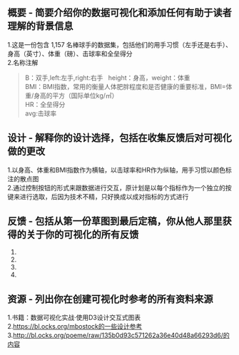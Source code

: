 ## 概要 - 简要介绍你的数据可视化和添加任何有助于读者理解的背景信息  
1.这是一份包含 1,157 名棒球手的数据集，包括他们的用手习惯（左手还是右手）、身高（英寸）、体重（磅）、击球率和全垒得分  
2.名称注解  
>  B：双手,left:左手,right:右手  
  height：身高，weight：体重  
  BMI：BMI指数，常用的衡量人体肥胖程度和是否健康的重要标准，BMI=体重/身高的平方（国际单位kg/㎡）  
  HR：全垒得分  
  avg:击球率  


## 设计 - 解释你的设计选择，包括在收集反馈后对可视化做的更改
1.以身高、体重和BMI指数作为横轴，以击球率和HR作为纵轴，用手习惯以颜色标注的散点图  
2.通过控制按钮的形式来跟数据进行交互，原计划是以每个指标作为一个独立的按键来进行选取，后因为技术不精，只好换成以成对指标的方式进行



## 反馈 - 包括从第一份草图到最后定稿，你从他人那里获得的关于你的可视化的所有反馈  
1.
2.
3.
4.





## 资源 - 列出你在创建可视化时参考的所有资料来源
1.书籍：数据可视化实战·使用D3设计交互式图表
2.https://bl.ocks.org/mbostock的一些设计参考
3.http://bl.ocks.org/poeme/raw/135b0d93c571262a36e40d48a66293d6/的内容
